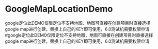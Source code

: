 # GoogleMapLocationDemo
google定位此DEMO仅限定位不支持地图，地图可直接在创建项目时直接选择google map进行创建，替换上自己的KEY即可使用，6.0测试机需要权限申请
#google定位此DEMO仅限定位不支持地图，地图可直接在创建项目时直接选择google map进行创建，替换上自己的KEY即可使用，6.0测试机需要权限申请
